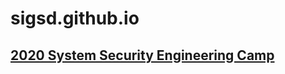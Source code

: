 # sigsd.github.io

## [2020 System Security Engineering Camp](https://sigsd.github.io/sec_camp.html)